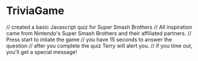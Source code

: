 # TriviaGame
// created a basic Javascript quiz for Super Smash Brothers 
// All inspiration came from Nintendo's Super Smash Brothers and their affiliated partners.
// Press start to intiate the game
// you have 15 seconds to answer the question
// after you complete the quiz Terry will alert you.
// if you time out, you'll get a special message!
